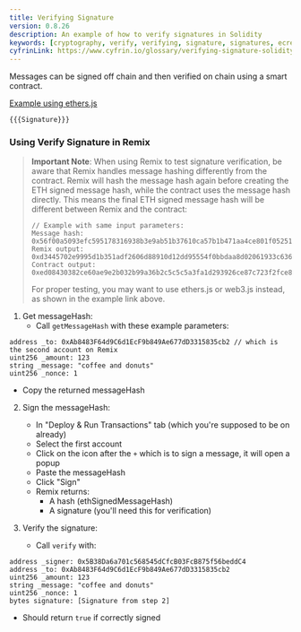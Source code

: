 ```yaml
---
title: Verifying Signature
version: 0.8.26
description: An example of how to verify signatures in Solidity
keywords: [cryptography, verify, verifying, signature, signatures, ecrecover]
cyfrinLink: https://www.cyfrin.io/glossary/verifying-signature-solidity-code-example
---
```


Messages can be signed off chain and then verified on chain using a smart contract.

[Example using ethers.js](https://github.com/t4sk/hello-erc20-permit/blob/main/test/verify-signature.js)

```solidity
{{{Signature}}}
```

### Using Verify Signature in Remix

> **Important Note**: When using Remix to test signature verification, be aware that Remix handles message hashing differently from the contract. Remix will hash the message hash again before creating the ETH signed message hash, while the contract uses the message hash directly. This means the final ETH signed message hash will be different between Remix and the contract:
>
> ```solidity
> // Example with same input parameters:
> Message hash:    0x56f00a5093efc595178316938b3e9ab51b37610ca57b1b471aa4ce801f05251d
> Remix output:   0xd3445702e9995d1b351adf2606d88910d12dd95554f0bbdaa8d02061933c6363
> Contract output: 0xed08430382ce60ae9e2b032b99a36b2c5c5c5a3fa1d293926ce87c723f2fce84
> ```
>
> For proper testing, you may want to use ethers.js or web3.js instead, as shown in the example link above.

1. Get messageHash:
   - Call `getMessageHash` with these example parameters:

```solidity
address _to: 0xAb8483F64d9C6d1EcF9b849Ae677dD3315835cb2 // which is the second account on Remix
uint256 _amount: 123
string _message: "coffee and donuts"
uint256 _nonce: 1
```

- Copy the returned messageHash

2. Sign the messageHash:
   - In "Deploy & Run Transactions" tab (which you're supposed to be on already)
   - Select the first account
   - Click on the icon after the `+` which is to sign a message, it will open a popup
   - Paste the messageHash
   - Click "Sign"
   - Remix returns:
     - A hash (ethSignedMessageHash)
     - A signature (you'll need this for verification)

3. Verify the signature:
   - Call `verify` with:

```solidity
address _signer: 0x5B38Da6a701c568545dCfcB03FcB875f56beddC4
address _to: 0xAb8483F64d9C6d1EcF9b849Ae677dD3315835cb2
uint256 _amount: 123
string _message: "coffee and donuts"
uint256 _nonce: 1
bytes signature: [Signature from step 2]
```

- Should return `true` if correctly signed
